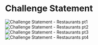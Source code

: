 # Challenge Statement

![Challenge Statement - Restaurants pt1](https://user-images.githubusercontent.com/62315321/151052153-f83705cd-314e-47af-8568-56bfc334db62.png)
![Challenge Statement - Restaurants pt2](https://user-images.githubusercontent.com/62315321/151052163-1eabe17b-d81e-40ae-bddf-4683350c3f44.png)
![Challenge Statement - Restaurants pt3](https://user-images.githubusercontent.com/62315321/151052168-2f0e3604-7b81-4460-8690-b5cf9b7155f4.png)
![Challenge Statement - Restaurants pt4](https://user-images.githubusercontent.com/62315321/151052171-8f21263f-3f8d-4412-9fbe-9082b9b7b3d3.png)
